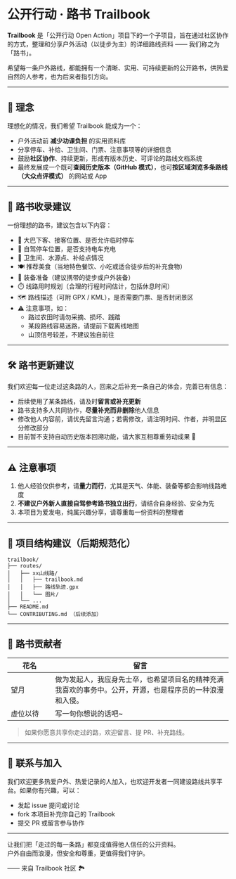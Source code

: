 
# 公开行动 · 路书 Trailbook

**Trailbook** 是「公开行动 Open Action」项目下的一个子项目，旨在通过社区协作的方式，整理和分享户外活动（以徒步为主）的详细路线资料 —— 我们称之为「路书」。

希望每一条户外路线，都能拥有一个清晰、实用、可持续更新的公开路书，供热爱自然的人参考，也为后来者指引方向。

---

## 🌱 理念

理想化的情况，我们希望 Trailbook 能成为一个：

- 户外活动前 **减少功课负担** 的实用资料库  
- 分享停车、补给、卫生间、门票、注意事项等的详细信息  
- 鼓励**社区协作**、持续更新，形成有版本历史、可评论的路线文档系统  
- 最终发展成一个既可**查阅历史版本（GitHub 模式）**，也可**按区域浏览多条路线（大众点评模式）** 的网站或 App

---

## 📘 路书收录建议

一份理想的路书，建议包含以下内容：

- 🚌 大巴下客、接客位置、是否允许临时停车  
- 🚗 自驾停车位置，是否支持电车充电  
- 🚻 卫生间、水源点、补给点情况  
- 🍽️ 推荐美食（当地特色餐饮、小吃或适合徒步后的补充食物）
- 🎒 装备准备（建议携带的徒步或户外装备）
- ⏱️ 线路用时规划（合理的行程时间估计，包括休息时间）
- 🗺️ 路线描述（可附 GPX / KML），是否需要门票、是否封闭景区  
- ⚠️ 注意事项，如：  
  - 路过农田时请勿采摘、损坏、践踏  
  - 某段路线容易迷路，请提前下载离线地图  
  - 山顶信号较差，不建议独自前往  

---

## 🛠 路书更新建议

我们欢迎每一位走过这条路的人，回来之后补充一条自己的体会，完善已有信息：

- 后续使用了某条路线，请及时**留言或补充更新**
- 路书支持多人共同协作，**尽量补充而非删除**他人信息
- 修改他人内容前，请优先留言沟通；若需修改，请注明时间、作者，并明显区分修改部分
- 目前暂不支持自动历史版本回溯功能，请大家互相尊重劳动成果 🙏

---

## ⚠️ 注意事项

1. 他人经验仅供参考，请**量力而行**，尤其是天气、体能、装备等都会影响线路难度  
2. **不建议户外新人直接自驾参考路书独立出行**，请结合自身经验、安全为先  
3. 本项目为爱发电，纯属兴趣分享，请尊重每一份资料的整理者  

---

## 📂 项目结构建议（后期规范化）

```
trailbook/
├── routes/
│   ├── xx山线路/
│   │   ├── trailbook.md
│   │   ├── 路线轨迹.gpx
│   │   └── 图片/
│   └── ...
├── README.md
└── CONTRIBUTING.md （后续添加）
```

---

## 👣 路书贡献者

<table>
  <thead>
    <tr>
      <th style="width: 20%;">花名</th>
      <th style="width: 80%;">留言</th>
    </tr>
  </thead>
  <tbody>
    <tr>
      <td>望月</td>
      <td>做为发起人，我应身先士卒，也希望项目名的精神充满我喜欢的事务中。公开，开源，也是程序员的一种浪漫和入侵。</td>
    </tr>
    <tr>
      <td>虚位以待</td>
      <td>写一句你想说的话吧~</td>
    </tr>
  </tbody>
</table>

> 如果你愿意共享你走过的路，欢迎留言、提 PR、补充路线。

---

## 📮 联系与加入

我们欢迎更多热爱户外、热爱记录的人加入，也欢迎开发者一同建设路线共享平台。如果你有兴趣，可以：

- 发起 issue 提问或讨论
- fork 本项目补充你自己的 Trailbook
- 提交 PR 或留言参与协作

---

让我们把「走过的每一条路」都变成值得他人信任的公开资料。  
户外自由而浪漫，但安全和尊重，更值得我们守护。

—— 来自 Trailbook 社区 🏞️
